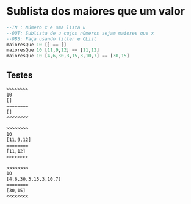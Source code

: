 # Sublista dos maiores que um valor

```hs
--IN : Número x e uma lista u
--OUT: Sublista de u cujos números sejam maiores que x
--OBS: Faça usando filter e CList
maioresQue 10 [] == []
maioresQue 10 [11,9,12] == [11,12]
maioresQue 10 [4,6,30,3,15,3,10,7] == [30,15]
```

## Testes

```txt
>>>>>>>>
10
[]
========
[]
<<<<<<<<

>>>>>>>>
10
[11,9,12]
========
[11,12]
<<<<<<<<

>>>>>>>>
10
[4,6,30,3,15,3,10,7]
========
[30,15]
<<<<<<<<

```
